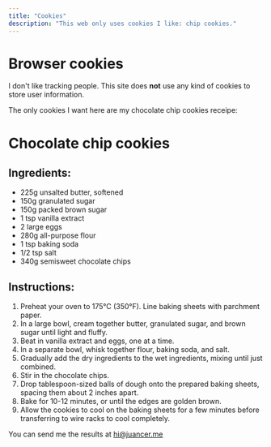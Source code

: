 ```yaml
---
title: "Cookies"
description: "This web only uses cookies I like: chip cookies."
---
```


# Browser cookies

I don't like tracking people. This site does **not** use any kind of cookies to store user information.

The only cookies I want here are my chocolate chip cookies receipe:

# Chocolate chip cookies

## Ingredients:

- 225g unsalted butter, softened
- 150g granulated sugar
- 150g packed brown sugar
- 1 tsp vanilla extract
- 2 large eggs
- 280g all-purpose flour
- 1 tsp baking soda
- 1/2 tsp salt
- 340g semisweet chocolate chips

## Instructions:

1. Preheat your oven to 175°C (350°F). Line baking sheets with parchment paper.
2. In a large bowl, cream together butter, granulated sugar, and brown sugar until light and fluffy.
3. Beat in vanilla extract and eggs, one at a time.
4. In a separate bowl, whisk together flour, baking soda, and salt.
5. Gradually add the dry ingredients to the wet ingredients, mixing until just combined.
6. Stir in the chocolate chips.
7. Drop tablespoon-sized balls of dough onto the prepared baking sheets, spacing them about 2 inches apart.
8. Bake for 10-12 minutes, or until the edges are golden brown.
9. Allow the cookies to cool on the baking sheets for a few minutes before transferring to wire racks to cool completely.

You can send me the results at [hi@juancer.me](mailto:hi@juancer.me)
